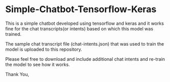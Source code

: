 # Simple-Chatbot-Tensorflow-Keras
This is a simple chatbot developed using tensorflow and keras and it works fine for the chat transcripts(or intents) based on which this model was trained.

The sample chat transcript file (chat-intents.json) that was used to train the model is uploaded to this repository.

Please feel free to download and include additional chat intents and re-train the model to see how it works.

Thank You,
